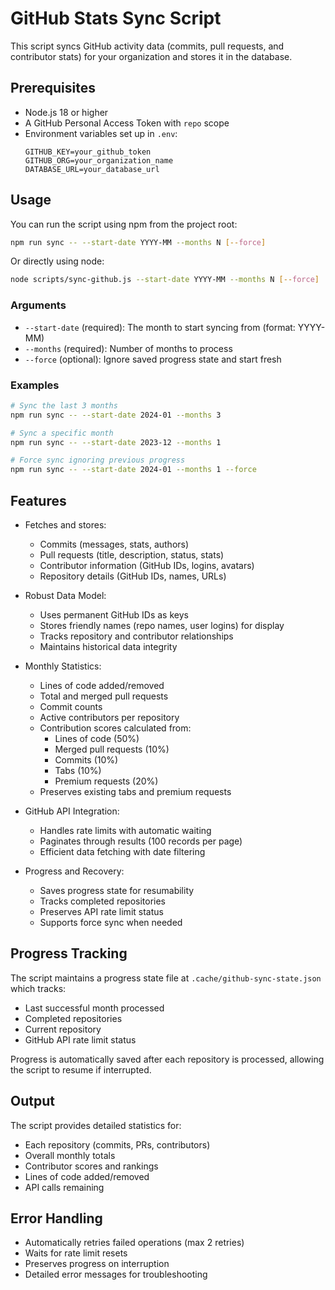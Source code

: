 # GitHub Stats Sync Script

This script syncs GitHub activity data (commits, pull requests, and contributor stats) for your organization and stores it in the database.

## Prerequisites

- Node.js 18 or higher
- A GitHub Personal Access Token with `repo` scope
- Environment variables set up in `.env`:
  ```
  GITHUB_KEY=your_github_token
  GITHUB_ORG=your_organization_name
  DATABASE_URL=your_database_url
  ```

## Usage

You can run the script using npm from the project root:

```bash
npm run sync -- --start-date YYYY-MM --months N [--force]
```

Or directly using node:

```bash
node scripts/sync-github.js --start-date YYYY-MM --months N [--force]
```

### Arguments

- `--start-date` (required): The month to start syncing from (format: YYYY-MM)
- `--months` (required): Number of months to process
- `--force` (optional): Ignore saved progress state and start fresh

### Examples

```bash
# Sync the last 3 months
npm run sync -- --start-date 2024-01 --months 3

# Sync a specific month
npm run sync -- --start-date 2023-12 --months 1

# Force sync ignoring previous progress
npm run sync -- --start-date 2024-01 --months 1 --force
```

## Features

- Fetches and stores:
  - Commits (messages, stats, authors)
  - Pull requests (title, description, status, stats)
  - Contributor information (GitHub IDs, logins, avatars)
  - Repository details (GitHub IDs, names, URLs)

- Robust Data Model:
  - Uses permanent GitHub IDs as keys
  - Stores friendly names (repo names, user logins) for display
  - Tracks repository and contributor relationships
  - Maintains historical data integrity

- Monthly Statistics:
  - Lines of code added/removed
  - Total and merged pull requests
  - Commit counts
  - Active contributors per repository
  - Contribution scores calculated from:
    - Lines of code (50%)
    - Merged pull requests (10%)
    - Commits (10%)
    - Tabs (10%)
    - Premium requests (20%)
  - Preserves existing tabs and premium requests

- GitHub API Integration:
  - Handles rate limits with automatic waiting
  - Paginates through results (100 records per page)
  - Efficient data fetching with date filtering

- Progress and Recovery:
  - Saves progress state for resumability
  - Tracks completed repositories
  - Preserves API rate limit status
  - Supports force sync when needed

## Progress Tracking

The script maintains a progress state file at `.cache/github-sync-state.json` which tracks:
- Last successful month processed
- Completed repositories
- Current repository
- GitHub API rate limit status

Progress is automatically saved after each repository is processed, allowing the script to resume if interrupted.

## Output

The script provides detailed statistics for:
- Each repository (commits, PRs, contributors)
- Overall monthly totals
- Contributor scores and rankings
- Lines of code added/removed
- API calls remaining

## Error Handling

- Automatically retries failed operations (max 2 retries)
- Waits for rate limit resets
- Preserves progress on interruption
- Detailed error messages for troubleshooting 
